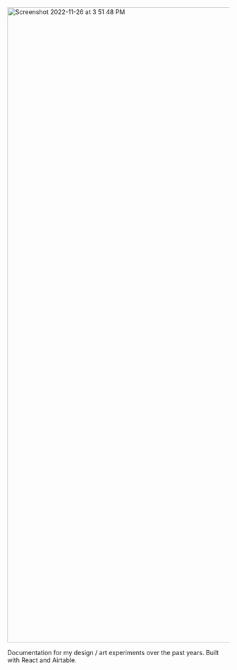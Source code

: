 <img width="1440" alt="Screenshot 2022-11-26 at 3 51 48 PM" src="https://user-images.githubusercontent.com/90987235/204108430-f1ef5f1f-bf92-4ee9-8099-ad388fd1c498.png">

Documentation for my design / art experiments over the past years. Built with React and Airtable.
